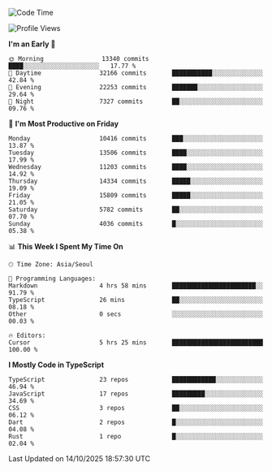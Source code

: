 <!--START_SECTION:waka-->
![Code Time](http://img.shields.io/badge/Code%20Time-8%2C349%20hrs%2049%20mins-blue)

![Profile Views](http://img.shields.io/badge/Profile%20Views-0-blue)

**I'm an Early 🐤** 

```text
🌞 Morning                13340 commits       ████░░░░░░░░░░░░░░░░░░░░░   17.77 % 
🌆 Daytime                32166 commits       ███████████░░░░░░░░░░░░░░   42.84 % 
🌃 Evening                22253 commits       ███████░░░░░░░░░░░░░░░░░░   29.64 % 
🌙 Night                  7327 commits        ██░░░░░░░░░░░░░░░░░░░░░░░   09.76 % 
```
📅 **I'm Most Productive on Friday** 

```text
Monday                   10416 commits       ███░░░░░░░░░░░░░░░░░░░░░░   13.87 % 
Tuesday                  13506 commits       ████░░░░░░░░░░░░░░░░░░░░░   17.99 % 
Wednesday                11203 commits       ████░░░░░░░░░░░░░░░░░░░░░   14.92 % 
Thursday                 14334 commits       █████░░░░░░░░░░░░░░░░░░░░   19.09 % 
Friday                   15809 commits       █████░░░░░░░░░░░░░░░░░░░░   21.05 % 
Saturday                 5782 commits        ██░░░░░░░░░░░░░░░░░░░░░░░   07.70 % 
Sunday                   4036 commits        █░░░░░░░░░░░░░░░░░░░░░░░░   05.38 % 
```


📊 **This Week I Spent My Time On** 

```text
🕑︎ Time Zone: Asia/Seoul

💬 Programming Languages: 
Markdown                 4 hrs 58 mins       ███████████████████████░░   91.79 % 
TypeScript               26 mins             ██░░░░░░░░░░░░░░░░░░░░░░░   08.18 % 
Other                    0 secs              ░░░░░░░░░░░░░░░░░░░░░░░░░   00.03 % 

🔥 Editors: 
Cursor                   5 hrs 25 mins       █████████████████████████   100.00 % 
```

**I Mostly Code in TypeScript** 

```text
TypeScript               23 repos            ████████████░░░░░░░░░░░░░   46.94 % 
JavaScript               17 repos            █████████░░░░░░░░░░░░░░░░   34.69 % 
CSS                      3 repos             ██░░░░░░░░░░░░░░░░░░░░░░░   06.12 % 
Dart                     2 repos             █░░░░░░░░░░░░░░░░░░░░░░░░   04.08 % 
Rust                     1 repo              █░░░░░░░░░░░░░░░░░░░░░░░░   02.04 % 
```




 Last Updated on 14/10/2025 18:57:30 UTC
<!--END_SECTION:waka-->

